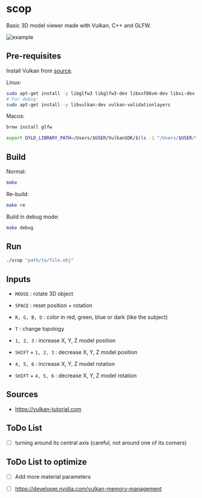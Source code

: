# scop

Basic 3D model viewer made with Vulkan, C++ and GLFW.

![example](https://media.discordapp.net/attachments/859094290667143168/1197530824971669514/VirtualBox_ubuntu_18_01_2024_14_19_04.png?ex=65bb9a7d&is=65a9257d&hm=62842d5a7221fa80a88fde016bf39588d2557c06a2fdd7fa1336ee9acad8fcdc&=&format=webp)

## Pre-requisites

Install Vulkan from [source](https://vulkan.lunarg.com/).

Linux:

```bash
sudo apt-get install -y libglfw3 libglfw3-dev libxxf86vm-dev libxi-dev
# For debug:
sudo apt-get install -y libvulkan-dev vulkan-validationlayers
```

Macos:

```bash
brew install glfw

export DYLD_LIBRARY_PATH=/Users/$USER/VulkanSDK/$(ls -1 "/Users/$USER/VulkanSDK" | sort -V | tail -n 1)/macOS/lib/:$DYLD_LIBRARY_PATH
```

## Build

Normal:

```bash
make
```

Re-build:

```bash
make re
```

Build in debug mode:

```bash
make debug
```

## Run

```bash
./scop "path/to/file.obj"
```

## Inputs

- `MOUSE` : rotate 3D object

- `SPACE` : reset position + rotation

- `R, G, B, D` : color in red, green, blue or dark (like the subject)

- `T` : change topology

- `1, 2, 3` : increase X, Y, Z model position

- `SHIFT` + `1, 2, 3` : decrease X, Y, Z model position

- `4, 5, 6` : increase X, Y, Z model rotation

- `SHIFT` + `4, 5, 6` : decrease X, Y, Z model rotation

## Sources

- https://vulkan-tutorial.com

## ToDo List

- [ ] turning around its central axis (careful, not around one of its corners)

## ToDo List to optimize

- [ ] Add more material parameters

- [ ] https://developer.nvidia.com/vulkan-memory-management

